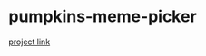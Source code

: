 # pumpkins-meme-picker

<a href="https://anwarrahim.com/shoping-card-parentElement"> project link</a>